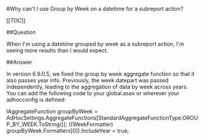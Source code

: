 #Why can't I use Group by Week on a datetime for a subreport action?

[[_TOC_]]

##Question

When I'm using a datetime grouped by week as a subreport action, I'm seeing more results than I would expect.

##Answer

In version 6.9.0.5, we fixed the group by week aggregate function so that it also passes year info. Previously, the week datepart was passed independently, leading to the aggregation of data by week across years. You can add the following code to your global.asax or wherever your adhocconfig is defined:

IAggregateFunction groupByWeek = AdHocSettings.AggregateFunctions[StandardAggregateFunctionType.GROUP_BY_WEEK.ToString()];
((WeekFormatter) groupByWeek.Formatters[0]).IncludeYear = true;
